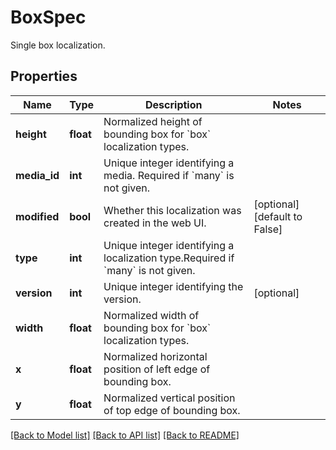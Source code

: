 # BoxSpec

Single box localization.
## Properties
Name | Type | Description | Notes
------------ | ------------- | ------------- | -------------
**height** | **float** | Normalized height of bounding box for &#x60;box&#x60; localization types. | 
**media_id** | **int** | Unique integer identifying a media. Required if &#x60;many&#x60; is not given. | 
**modified** | **bool** | Whether this localization was created in the web UI. | [optional] [default to False]
**type** | **int** | Unique integer identifying a localization type.Required if &#x60;many&#x60; is not given. | 
**version** | **int** | Unique integer identifying the version. | [optional] 
**width** | **float** | Normalized width of bounding box for &#x60;box&#x60; localization types. | 
**x** | **float** | Normalized horizontal position of left edge of bounding box. | 
**y** | **float** | Normalized vertical position of top edge of bounding box. | 

[[Back to Model list]](../README.md#documentation-for-models) [[Back to API list]](../README.md#documentation-for-api-endpoints) [[Back to README]](../README.md)


